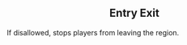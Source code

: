 <h2 style="text-align:center;"> Entry Exit </h2>

If disallowed, stops players from leaving the region.
